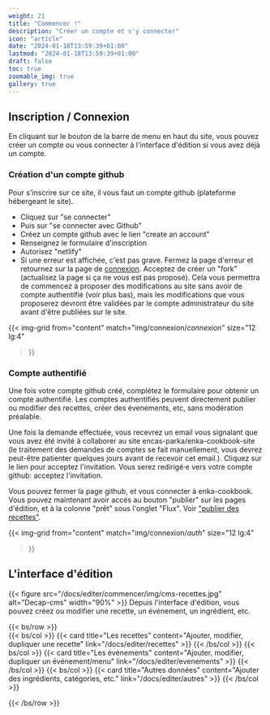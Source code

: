 ```yaml
---
weight: 21
title: "Commencer !"
description: "Créer un compte et s'y connecter"
icon: "article"
date: "2024-01-18T13:59:39+01:00"
lastmod: "2024-01-18T13:59:39+01:00"
draft: false
toc: true
zoomable_img: true
gallery: true
---
```

<!-- {{< load-photoswipe >}} -->


## Inscription / Connexion
En cliquant sur le bouton de la barre de menu en haut du site, vous pouvez créer un compte ou vous connecter à l'interface d'édition si vous avez déjà un compte. 

### Création d'un compte github
Pour s'inscrire sur ce site, il vous faut un compte github (plateforme hébergeant le site).
- Cliquez sur "se connecter"
- Puis sur "se connecter avec Github"
- Créez un compte github avec le lien "create an account"
- Renseignez le formulaire d'inscription
- Autorisez "netlify" 
- Si une erreur est affichée, c'est pas grave. Fermez la page d'erreur et retournez sur la page de [connexion](/admin). Acceptez de créer un "fork" (actualisez la page si ça ne vous est pas proposé). Cela vous permettra de commencez à proposer des modifications au site sans avoir de compte authentifié (voir plus bas), mais les modifications que vous proposerez devront être validées par le compte administrateur du site avant d'être publiées sur le site.


{{< img-grid 
  from="content" 
  match="img/connexion/*connexion*" 
  size="12 lg:4" 
  >}}


### Compte authentifié
Une fois votre compte github créé, complétez le formulaire pour obtenir un compte authentifié. Les comptes authentifiés peuvent directement publier ou modifier des recettes, créer des évenements, etc, sans modération préalable. 

Une fois la demande effectuée, vous recevrez un email vous signalant que vous avez été invité à collaborer au site encas-parka/enka-cookbook-site (le traitement des demandes de comptes se fait manuellement, vous devrez peut-être patienter quelques jours avant de recevoir cet email.). Cliquez sur le lien pour acceptez l'invitation. Vous serez redirigé·e vers votre compte github: acceptez l'invitation. 

Vous pouvez fermer la page github, et vous connecter à enka-cookbook. Vous pouvez maintenant avoir accés au bouton "publier" sur les pages d'édition, et à la colonne "prêt" sous l'onglet "Flux". Voir ["publier des recettes"](/docs/editer/recettes/#publier-une-recette).

{{< img-grid 
  from="content" 
  match="img/connexion/*auth*" 
  size="12 lg:4" 
  >}}


## L'interface d'édition
{{< figure src="/docs/editer/commencer/img/cms-recettes.jpg" alt="Decap-cms" width="90%" >}}
Depuis l'interface d'édition, vous pouvez créez ou modifier une recette, un événement, un ingrédient, etc.

{{< bs/row >}}  
{{< bs/col >}}
{{< card title="Les recettes" content="Ajouter, modifier, dupliquer une recette" link="/docs/editer/recettes" >}}
{{< /bs/col >}}
{{< bs/col >}}
{{< card title="Les événements" content="Ajouter, modifier, dupliquer un événement/menu" link="/docs/editer/evenements" >}}
{{< /bs/col >}}
{{< bs/col >}}
{{< card title="Autres données" content="Ajouter des ingrédients, catégories, etc." link="/docs/editer/autres" >}}
{{< /bs/col >}}

{{< /bs/row >}}

